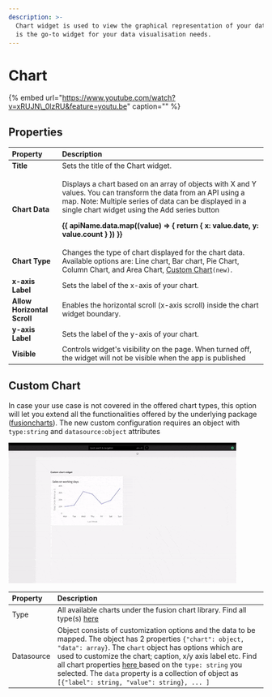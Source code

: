 ```yaml
---
description: >-
  Chart widget is used to view the graphical representation of your data. Chart
  is the go-to widget for your data visualisation needs.
---
```


# Chart

{% embed url="https://www.youtube.com/watch?v=xRUJN\_0lzRU&feature=youtu.be" caption="" %}

## Properties

<table>
  <thead>
    <tr>
      <th style="text-align:left">Property</th>
      <th style="text-align:left">Description</th>
    </tr>
  </thead>
  <tbody>
    <tr>
      <td style="text-align:left"><b>Title</b>
      </td>
      <td style="text-align:left">Sets the title of the Chart widget.</td>
    </tr>
    <tr>
      <td style="text-align:left"><b>Chart Data</b>
      </td>
      <td style="text-align:left">
        <p>Displays a chart based on an array of objects with X and Y values. You
          can transform the data from an API using a map. Note: Multiple series of
          data can be displayed in a single chart widget using the Add series button</p>
        <p><b>{{ apiName.data.map((value) =&gt; { return { x: value.date, y: value.count } }) }}</b>
        </p>
      </td>
    </tr>
    <tr>
      <td style="text-align:left"><b>Chart Type</b>
      </td>
      <td style="text-align:left">Changes the type of chart displayed for the chart data. Available options
        are: Line chart, Bar chart, Pie Chart, Column Chart, and Area Chart,
        <a
        href="chart.md#custom-chart">Custom Chart</a><code>(new)</code>.</td>
    </tr>
    <tr>
      <td style="text-align:left"><b>x-axis Label</b>
      </td>
      <td style="text-align:left">Sets the label of the x-axis of your chart.</td>
    </tr>
    <tr>
      <td style="text-align:left"><b>Allow Horizontal Scroll</b>
      </td>
      <td style="text-align:left">Enables the horizontal scroll (x-axis scroll) inside the chart widget
        boundary.</td>
    </tr>
    <tr>
      <td style="text-align:left"><b>y-axis Label</b>
      </td>
      <td style="text-align:left">Sets the label of the y-axis of your chart.</td>
    </tr>
    <tr>
      <td style="text-align:left"><b>Visible</b>
      </td>
      <td style="text-align:left">Controls widget&apos;s visibility on the page. When turned off, the widget
        will not be visible when the app is published</td>
    </tr>
  </tbody>
</table>

## Custom Chart

In case your use case is not covered in the offered chart types, this option will let you extend all the functionalities offered by the underlying package \([fusioncharts](https://www.fusioncharts.com/)\). The new custom configuration requires an object with `type:string` and `datasource:object` attributes

![Custom charts in Appsmith chart widget](../.gitbook/assets/chart-custom-gif.gif)

| Property | Description |
| :--- | :--- |
| Type | All available charts under the fusion chart library. Find all type\(s\) [here](https://www.fusioncharts.com/dev/chart-guide/list-of-charts) |
| Datasource | Object consists of customization options and the data to be mapped. The object has 2 properties `{"chart": object, "data": array}`. The `chart` object has options which are used to customize the chart; caption, x/y axis label etc. Find all chart properties [here ](https://www.fusioncharts.com/dev/chart-attributes/area2d)based on the `type: string` you selected. The `data` property is a collection of object as `[{"label": string, "value": string}, ... ]`  |

